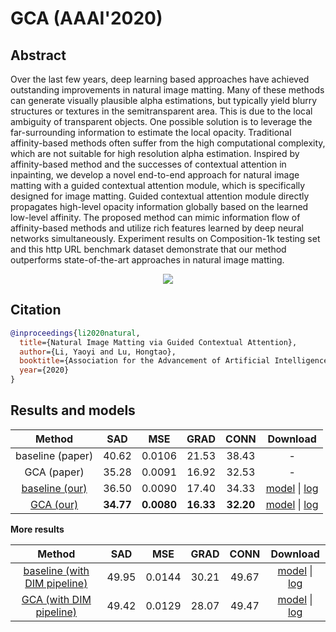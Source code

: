 # GCA (AAAI'2020)

## Abstract

<!-- [ABSTRACT] -->

Over the last few years, deep learning based approaches have achieved outstanding improvements in natural image matting. Many of these methods can generate visually plausible alpha estimations, but typically yield blurry structures or textures in the semitransparent area. This is due to the local ambiguity of transparent objects. One possible solution is to leverage the far-surrounding information to estimate the local opacity. Traditional affinity-based methods often suffer from the high computational complexity, which are not suitable for high resolution alpha estimation. Inspired by affinity-based method and the successes of contextual attention in inpainting, we develop a novel end-to-end approach for natural image matting with a guided contextual attention module, which is specifically designed for image matting. Guided contextual attention module directly propagates high-level opacity information globally based on the learned low-level affinity. The proposed method can mimic information flow of affinity-based methods and utilize rich features learned by deep neural networks simultaneously. Experiment results on Composition-1k testing set and this http URL benchmark dataset demonstrate that our method outperforms state-of-the-art approaches in natural image matting.

<!-- [IMAGE] -->
<p align="center">
  <img src="https://user-images.githubusercontent.com/12726765/144176004-c9c26201-f8af-416a-9bea-ccd60bae7913.png" />
</p>

<!-- [PAPER_TITLE: Natural Image Matting via Guided Contextual Attention] -->
<!-- [PAPER_URL: https://arxiv.org/abs/2001.04069] -->

## Citation

<!-- [ALGORITHM] -->

```bibtex
@inproceedings{li2020natural,
  title={Natural Image Matting via Guided Contextual Attention},
  author={Li, Yaoyi and Lu, Hongtao},
  booktitle={Association for the Advancement of Artificial Intelligence (AAAI)},
  year={2020}
}
```

## Results and models



|                                 Method                                 |    SAD    |    MSE     |   GRAD    |   CONN    |                                                                                                                         Download                                                                                                                         |
| :--------------------------------------------------------------------: | :-------: | :--------: | :-------: | :-------: | :------------------------------------------------------------------------------------------------------------------------------------------------------------------------------------------------------------------------------------------------------: |
|                            baseline (paper)                            |   40.62   |   0.0106   |   21.53   |   38.43   |                                                                                                                            -                                                                                                                             |
|                              GCA (paper)                               |   35.28   |   0.0091   |   16.92   |   32.53   |                                                                                                                            -                                                                                                                             |
| [baseline (our)](/configs/mattors/gca/baseline_r34_4x10_200k_comp1k.py) |   36.50   |   0.0090   |   17.40   |   34.33   | [model](https://download.openmmlab.com/mmediting/mattors/gca/baseline_r34_4x10_200k_comp1k_SAD-36.50_20200614_105701-95be1750.pth) \| [log](https://download.openmmlab.com/mmediting/mattors/gca/baseline_r34_4x10_200k_comp1k_20200614_105701.log.json) |
|      [GCA (our)](/configs/mattors/gca/gca_r34_4x10_200k_comp1k.py)      | **34.77** | **0.0080** | **16.33** | **32.20** |      [model](https://download.openmmlab.com/mmediting/mattors/gca/gca_r34_4x10_200k_comp1k_SAD-34.77_20200604_213848-4369bea0.pth) \| [log](https://download.openmmlab.com/mmediting/mattors/gca/gca_r34_4x10_200k_comp1k_20200604_213848.log.json)      |

**More results**

|                                           Method                                            |  SAD  |  MSE   | GRAD  | CONN  |                                                                                                                                Download                                                                                                                                |
| :-----------------------------------------------------------------------------------------: | :---: | :----: | :---: | :---: | :--------------------------------------------------------------------------------------------------------------------------------------------------------------------------------------------------------------------------------------------------------------------: |
| [baseline (with DIM pipeline)](/configs/mattors/gca/baseline_dimaug_r34_4x10_200k_comp1k.py) | 49.95 | 0.0144 | 30.21 | 49.67 | [model](https://download.openmmlab.com/mmediting/mattors/gca/baseline_dimaug_r34_4x10_200k_comp1k_SAD-49.95_20200626_231612-535c9a11.pth) \| [log](https://download.openmmlab.com/mmediting/mattors/gca/baseline_dimaug_r34_4x10_200k_comp1k_20200626_231612.log.json) |
|      [GCA (with DIM pipeline)](/configs/mattors/gca/gca_dimaug_r34_4x10_200k_comp1k.py)      | 49.42 | 0.0129 | 28.07 | 49.47 |      [model](https://download.openmmlab.com/mmediting/mattors/gca/gca_dimaug_r34_4x10_200k_comp1k_SAD-49.42_20200626_231422-8e9cc127.pth) \| [log](https://download.openmmlab.com/mmediting/mattors/gca/gca_dimaug_r34_4x10_200k_comp1k_20200626_231422.log.json)      |
